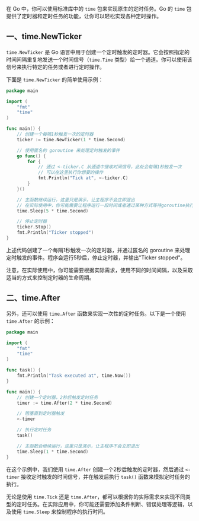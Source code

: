 在 Go 中，你可以使用标准库中的 `time` 包来实现原生的定时任务。Go 的 `time` 包提供了定时器和定时任务的功能，让你可以轻松实现各种定时操作。

## 一、time.NewTicker

`time.NewTicker` 是 Go 语言中用于创建一个定时触发的定时器。它会按照指定的时间间隔重复地发送一个时间信号（`time.Time` 类型）给一个通道。你可以使用该信号来执行特定的任务或者进行定时操作。

下面是 `time.NewTicker` 的简单使用示例：

```go
package main

import (
	"fmt"
	"time"
)

func main() {
	// 创建一个每隔1秒触发一次的定时器
	ticker := time.NewTicker(1 * time.Second)

	// 使用匿名的 goroutine 来处理定时触发的事件
	go func() {
		for {
			// 通过 <-ticker.C 从通道中接收时间信号，此处会每隔1秒触发一次
			// 可以在这里执行你想要的操作
			fmt.Println("Tick at", <-ticker.C)
		}
	}()

	// 主函数继续运行，这里只是演示，让主程序不会立即退出
	// 在实际使用中，你可能需要让程序运行一段时间或者通过某种方式等待goroutine执行完毕
	time.Sleep(5 * time.Second)

	// 停止定时器
	ticker.Stop()
	fmt.Println("Ticker stopped")
}
```

上述代码创建了一个每隔1秒触发一次的定时器，并通过匿名的 goroutine 来处理定时触发的事件。程序会运行5秒后，停止定时器，并输出"Ticker stopped"。

注意，在实际使用中，你可能需要根据实际需求，使用不同的时间间隔，以及采取适当的方式来控制定时器的生命周期。

## 二、time.After

另外，还可以使用 `time.After` 函数来实现一次性的定时任务。以下是一个使用 `time.After` 的示例：

```go
package main

import (
	"fmt"
	"time"
)

func task() {
	fmt.Println("Task executed at", time.Now())
}

func main() {
	// 创建一个定时器，2秒后触发定时任务
	timer := time.After(2 * time.Second)

	// 阻塞直到定时器触发
	<-timer

	// 执行定时任务
	task()

	// 主函数会继续运行，这里只是演示，让主程序不会立即退出
	time.Sleep(1 * time.Second)
}
```

在这个示例中，我们使用 `time.After` 创建一个2秒后触发的定时器，然后通过 `<-timer` 接收定时触发的时间信号，并在触发后执行 `task()` 函数来模拟定时任务的执行。

无论是使用 `time.Tick` 还是 `time.After`，都可以根据你的实际需求来实现不同类型的定时任务。在实际应用中，你可能还需要添加条件判断、错误处理等逻辑，以及使用 `time.Sleep` 来控制程序的执行时间。